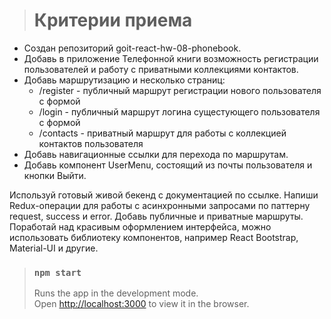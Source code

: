 > # Критерии приема
* Создан репозиторий goit-react-hw-08-phonebook.
* Добавь в приложение Телефонной книги возможность регистрации пользователей и работу с приватными коллекциями контактов.
* Добавь маршрутизацию и несколько страниц:
  * /register - публичный маршрут регистрации нового пользователя с формой
  * /login - публичный маршрут логина сущестующего пользователя с формой
  * /contacts - приватный маршрут для работы с коллекцией контактов пользователя
* Добавь навигационные ссылки для перехода по маршрутам.
* Добавь компонент UserMenu, состоящий из почты пользователя и кнопки Выйти.

Используй готовый живой бекенд с документацией по ссылке.
Напиши Redux-операции для работы с асинхронными запросами по паттерну request, success и error.
Добавь публичные и приватные маршруты.
Поработай над красивым оформлением интерфейса, можно использовать библиотеку компонентов, например React Bootstrap, Material-UI и другие.

> ### `npm start`
> Runs the app in the development mode.\
> Open [http://localhost:3000](http://localhost:3000) to view it in the browser.
